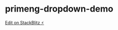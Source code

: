 # primeng-dropdown-demo

[Edit on StackBlitz ⚡️](https://stackblitz.com/edit/primeng-dropdown-demo-8rnm4a)
